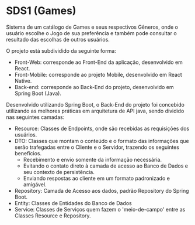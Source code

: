 # SDS1 (Games)

Sistema de um catálogo de Games e seus respectivos Gêneros, onde o usuário escolhe o Jogo de sua preferência e também pode consultar o resultado das escolhas de outros usuários.

O projeto está subdividido da seguinte forma:

- Front-Web: corresponde ao Front-End da aplicação, desenvolvido em React.
- Front-Mobile: corresponde ao projeto Mobile, desenvolvido em React Native.
- Back-end: corresponde ao Back-End do projeto, desenvolvido em Spring Boot (Java).

Desenvolvido utilizando Spring Boot, o Back-End do projeto foi concebido utilizando as melhores práticas em arquitetura de API java, sendo dividido nas seguintes camadas:

- Resource: Classes de Endpoints, onde são recebidas as requisições dos usuários.
- DTO: Classes que montam o conteúdo e o formato das informações que serão trafegadas entre o Cliente e o Servidor, trazendo os seguintes benefícios.
  - Recebimento e envio somente da informação necessária.
  - Evitando o contato direto à camada de acesso ao Banco de Dados e seu contexto de persistência.
  - Enviando respostas ao cliente em um formato padronizado e amigável.
- Repository: Camada de Acesso aos dados, padrão Repository do Spring Boot.
- Entity: Classes de Entidades do Banco de Dados
- Service: Classes de Serviços quem fazem o 'meio-de-campo' entre as Classes Resource e Repository.
